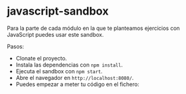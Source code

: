# javascript-sandbox

Para la parte de cada módulo en la que te planteamos ejercicios con JavaScript puedes usar este sandbox.

Pasos:

- Clonate el proyecto.
- Instala las dependencias con `npm install`.
- Ejecuta el sandbox con `npm start`.
- Abre el navegador en `http://localhost:8080/`.
- Puedes empezar a meter tu código en el fichero:
